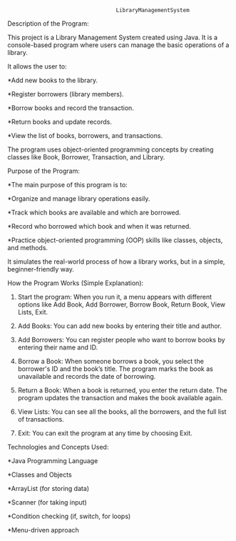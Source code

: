                                       LibraryManagementSystem

Description of the Program:

This project is a Library Management System created using Java.
It is a console-based program where users can manage the basic operations of a library.

It allows the user to:

  *Add new books to the library.

  *Register borrowers (library members).

  *Borrow books and record the transaction.
 
  *Return books and update records.

  *View the list of books, borrowers, and transactions.


The program uses object-oriented programming concepts by creating classes like Book, Borrower, Transaction, and Library.



Purpose of the Program:

  *The main purpose of this program is to:

  *Organize and manage library operations easily.

  *Track which books are available and which are borrowed.
 
  *Record who borrowed which book and when it was returned.

  *Practice object-oriented programming (OOP) skills like classes, objects, and methods.


It simulates the real-world process of how a library works, but in a simple, beginner-friendly way.



How the Program Works (Simple Explanation):

1. Start the program:
When you run it, a menu appears with different options like Add Book, Add Borrower, Borrow Book, Return Book, View Lists, Exit.


2. Add Books:
You can add new books by entering their title and author.


3. Add Borrowers:
You can register people who want to borrow books by entering their name and ID.


4. Borrow a Book:
When someone borrows a book, you select the borrower's ID and the book’s title.
The program marks the book as unavailable and records the date of borrowing.


5. Return a Book:
When a book is returned, you enter the return date.
The program updates the transaction and makes the book available again.


6. View Lists:
You can see all the books, all the borrowers, and the full list of transactions.


7. Exit:
You can exit the program at any time by choosing Exit.




Technologies and Concepts Used:

   *Java Programming Language

   *Classes and Objects

   *ArrayList (for storing data)

   *Scanner (for taking input)

   *Condition checking (if, switch, for loops)

   *Menu-driven approach



